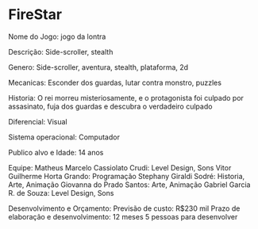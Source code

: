 # FireStar

Nome do Jogo:
   jogo da lontra

Descrição:
   Side-scroller, stealth

Genero:
   Side-scroller, aventura, stealth, plataforma, 2d

Mecanicas:
   Esconder dos guardas, lutar contra monstro, puzzles

Historia:
   O rei morreu misteriosamente, e o protagonista foi culpado por assasinato, fuja dos guardas e descubra o verdadeiro culpado

Diferencial:
   Visual

Sistema operacional:
   Computador

Publico alvo e Idade:
   14 anos

Equipe:
   Matheus Marcelo Cassiolato Crudi: Level Design, Sons
   Vitor Guilherme Horta Grando: Programação
   Stephany Giraldi Sodré: Historia, Arte, Animação
   Giovanna do Prado Santos: Arte, Animação
   Gabriel Garcia R. de Souza: Level Design, Sons

Desenvolvimento e Orçamento:
   Previsão de custo: R$230 mil
   Prazo de elaboração e desenvolvimento: 12 meses
   5 pessoas para desenvolver
